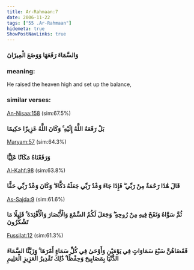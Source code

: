 ```yaml
---
title: Ar-Rahmaan:7
date: 2006-11-22
tags: ["55 .Ar-Rahmaan"]
hidemeta: true 
ShowPostNavLinks: true 
---
```

### وَالسَّمَاءَ رَفَعَهَا وَوَضَعَ الْمِيزَانَ
### meaning: 
He raised the heaven high and set up the balance,
### similar verses: 

[An-Nisaa:158](/4/158) (sim:67.5%)

### بَلْ رَفَعَهُ اللَّهُ إِلَيْهِ ۚ وَكَانَ اللَّهُ عَزِيزًا حَكِيمًا

[Maryam:57](/19/57) (sim:64.3%)

### وَرَفَعْنَاهُ مَكَانًا عَلِيًّا

[Al-Kahf:98](/18/98) (sim:63.8%)

### قَالَ هَٰذَا رَحْمَةٌ مِنْ رَبِّي ۖ فَإِذَا جَاءَ وَعْدُ رَبِّي جَعَلَهُ دَكَّاءَ ۖ وَكَانَ وَعْدُ رَبِّي حَقًّا

[As-Sajda:9](/32/9) (sim:61.6%)

### ثُمَّ سَوَّاهُ وَنَفَخَ فِيهِ مِنْ رُوحِهِ ۖ وَجَعَلَ لَكُمُ السَّمْعَ وَالْأَبْصَارَ وَالْأَفْئِدَةَ ۚ قَلِيلًا مَا تَشْكُرُونَ

[Fussilat:12](/41/12) (sim:61.3%)

### فَقَضَاهُنَّ سَبْعَ سَمَاوَاتٍ فِي يَوْمَيْنِ وَأَوْحَىٰ فِي كُلِّ سَمَاءٍ أَمْرَهَا ۚ وَزَيَّنَّا السَّمَاءَ الدُّنْيَا بِمَصَابِيحَ وَحِفْظًا ۚ ذَٰلِكَ تَقْدِيرُ الْعَزِيزِ الْعَلِيمِ
